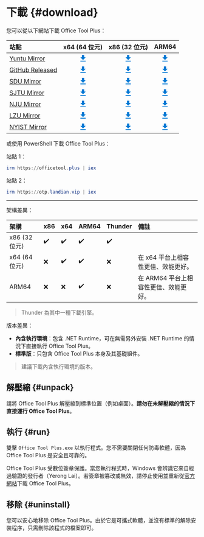 # 下載 {#download}

您可以從以下網站下載 Office Tool Plus：

| 站點 | x64 (64 位元) | x86 (32 位元) | ARM64 |
| :--  | :--:         | :--:         | :--:  |
| [Yuntu Mirror](https://www.officetool.plus/redirect/download.php?site=yuntu) | [<svg xmlns="http://www.w3.org/2000/svg" width="24"  viewBox="0 0 24 24"><title>下載</title><path fill="#0078D4" d="M5,20H19V18H5M19,9H15V3H9V9H5L12,16L19,9Z" /></svg>](https://www.officetool.plus/redirect/download.php?site=yuntu&type=runtime&arch=x64) | [<svg xmlns="http://www.w3.org/2000/svg" width="24"  viewBox="0 0 24 24"><title>下載</title><path fill="#0078D4" d="M5,20H19V18H5M19,9H15V3H9V9H5L12,16L19,9Z" /></svg>](https://www.officetool.plus/redirect/download.php?site=yuntu&type=runtime&arch=x86) | [<svg xmlns="http://www.w3.org/2000/svg" width="24"  viewBox="0 0 24 24"><title>下載</title><path fill="#0078D4" d="M5,20H19V18H5M19,9H15V3H9V9H5L12,16L19,9Z" /></svg>](https://www.officetool.plus/redirect/download.php?site=yuntu&type=runtime&arch=arm64) |
| [GitHub Released](https://www.officetool.plus/redirect/download.php?site=github) | [<svg xmlns="http://www.w3.org/2000/svg" width="24"  viewBox="0 0 24 24"><title>下載</title><path fill="#0078D4" d="M5,20H19V18H5M19,9H15V3H9V9H5L12,16L19,9Z" /></svg>](https://www.officetool.plus/redirect/download.php?site=github&type=runtime&arch=x64) | [<svg xmlns="http://www.w3.org/2000/svg" width="24"  viewBox="0 0 24 24"><title>下載</title><path fill="#0078D4" d="M5,20H19V18H5M19,9H15V3H9V9H5L12,16L19,9Z" /></svg>](https://www.officetool.plus/redirect/download.php?site=github&type=runtime&arch=x86) | [<svg xmlns="http://www.w3.org/2000/svg" width="24"  viewBox="0 0 24 24"><title>下載</title><path fill="#0078D4" d="M5,20H19V18H5M19,9H15V3H9V9H5L12,16L19,9Z" /></svg>](https://www.officetool.plus/redirect/download.php?site=github&type=runtime&arch=arm64) |
| [SDU Mirror](https://www.officetool.plus/redirect/download.php?site=sdumirror) | [<svg xmlns="http://www.w3.org/2000/svg" width="24"  viewBox="0 0 24 24"><title>下載</title><path fill="#0078D4" d="M5,20H19V18H5M19,9H15V3H9V9H5L12,16L19,9Z" /></svg>](https://www.officetool.plus/redirect/download.php?site=sdumirror&type=runtime&arch=x64) | [<svg xmlns="http://www.w3.org/2000/svg" width="24"  viewBox="0 0 24 24"><title>下載</title><path fill="#0078D4" d="M5,20H19V18H5M19,9H15V3H9V9H5L12,16L19,9Z" /></svg>](https://www.officetool.plus/redirect/download.php?site=sdumirror&type=runtime&arch=x86) | [<svg xmlns="http://www.w3.org/2000/svg" width="24"  viewBox="0 0 24 24"><title>下載</title><path fill="#0078D4" d="M5,20H19V18H5M19,9H15V3H9V9H5L12,16L19,9Z" /></svg>](https://www.officetool.plus/redirect/download.php?site=sdumirror&type=runtime&arch=arm64) |
| [SJTU Mirror](https://www.officetool.plus/redirect/download.php?site=sjtumirror) | [<svg xmlns="http://www.w3.org/2000/svg" width="24"  viewBox="0 0 24 24"><title>下載</title><path fill="#0078D4" d="M5,20H19V18H5M19,9H15V3H9V9H5L12,16L19,9Z" /></svg>](https://www.officetool.plus/redirect/download.php?site=sjtumirror&type=runtime&arch=x64) | [<svg xmlns="http://www.w3.org/2000/svg" width="24"  viewBox="0 0 24 24"><title>下載</title><path fill="#0078D4" d="M5,20H19V18H5M19,9H15V3H9V9H5L12,16L19,9Z" /></svg>](https://www.officetool.plus/redirect/download.php?site=sjtumirror&type=runtime&arch=x86) | [<svg xmlns="http://www.w3.org/2000/svg" width="24"  viewBox="0 0 24 24"><title>下載</title><path fill="#0078D4" d="M5,20H19V18H5M19,9H15V3H9V9H5L12,16L19,9Z" /></svg>](https://www.officetool.plus/redirect/download.php?site=sjtumirror&type=runtime&arch=arm64) |
| [NJU Mirror](https://www.officetool.plus/redirect/download.php?site=nju) | [<svg xmlns="http://www.w3.org/2000/svg" width="24"  viewBox="0 0 24 24"><title>下載</title><path fill="#0078D4" d="M5,20H19V18H5M19,9H15V3H9V9H5L12,16L19,9Z" /></svg>](https://www.officetool.plus/redirect/download.php?site=nju&type=runtime&arch=x64) | [<svg xmlns="http://www.w3.org/2000/svg" width="24"  viewBox="0 0 24 24"><title>下載</title><path fill="#0078D4" d="M5,20H19V18H5M19,9H15V3H9V9H5L12,16L19,9Z" /></svg>](https://www.officetool.plus/redirect/download.php?site=nju&type=runtime&arch=x86) | [<svg xmlns="http://www.w3.org/2000/svg" width="24"  viewBox="0 0 24 24"><title>下載</title><path fill="#0078D4" d="M5,20H19V18H5M19,9H15V3H9V9H5L12,16L19,9Z" /></svg>](https://www.officetool.plus/redirect/download.php?site=nju&type=runtime&arch=arm64) |
| [LZU Mirror](https://www.officetool.plus/redirect/download.php?site=lzu) | [<svg xmlns="http://www.w3.org/2000/svg" width="24"  viewBox="0 0 24 24"><title>下載</title><path fill="#0078D4" d="M5,20H19V18H5M19,9H15V3H9V9H5L12,16L19,9Z" /></svg>](https://www.officetool.plus/redirect/download.php?site=lzu&type=runtime&arch=x64) | [<svg xmlns="http://www.w3.org/2000/svg" width="24"  viewBox="0 0 24 24"><title>下載</title><path fill="#0078D4" d="M5,20H19V18H5M19,9H15V3H9V9H5L12,16L19,9Z" /></svg>](https://www.officetool.plus/redirect/download.php?site=lzu&type=runtime&arch=x86) | [<svg xmlns="http://www.w3.org/2000/svg" width="24"  viewBox="0 0 24 24"><title>下載</title><path fill="#0078D4" d="M5,20H19V18H5M19,9H15V3H9V9H5L12,16L19,9Z" /></svg>](https://www.officetool.plus/redirect/download.php?site=lzu&type=runtime&arch=arm64) |
| [NYIST Mirror](https://www.officetool.plus/redirect/download.php?site=nyist) | [<svg xmlns="http://www.w3.org/2000/svg" width="24"  viewBox="0 0 24 24"><title>下載</title><path fill="#0078D4" d="M5,20H19V18H5M19,9H15V3H9V9H5L12,16L19,9Z" /></svg>](https://www.officetool.plus/redirect/download.php?site=nyist&type=runtime&arch=x64) | [<svg xmlns="http://www.w3.org/2000/svg" width="24"  viewBox="0 0 24 24"><title>下載</title><path fill="#0078D4" d="M5,20H19V18H5M19,9H15V3H9V9H5L12,16L19,9Z" /></svg>](https://www.officetool.plus/redirect/download.php?site=nyist&type=runtime&arch=x86) | [<svg xmlns="http://www.w3.org/2000/svg" width="24"  viewBox="0 0 24 24"><title>下載</title><path fill="#0078D4" d="M5,20H19V18H5M19,9H15V3H9V9H5L12,16L19,9Z" /></svg>](https://www.officetool.plus/redirect/download.php?site=nyist&type=runtime&arch=arm64) |

或使用 PowerShell 下載 Office Tool Plus：

站點 1：

```powershell
irm https://officetool.plus | iex
```

站點 2：

```powershell
irm https://otp.landian.vip | iex
```

---

架構差異：

| 架構        | x86 | x64 | ARM64 | Thunder | 備註  |
| :--         | :-- | :-- | :--   | :--     | :--  |
| x86 (32 位元) | ✔️  | ✔️  | ✔️   | ✔️   |  |
| x64 (64 位元) | ❌  | ✔️  | ✔️   | ❌   | 在 x64 平台上相容性更佳、效能更好。 |
| ARM64       | ❌  | ❌  | ✔️   | ❌     | 在 ARM64 平台上相容性更佳、效能更好。|

> Thunder 為其中一種下載引擎。

版本差異：

- **內含執行環境**：包含 .NET Runtime，可在無需另外安裝 .NET Runtime 的情況下直接執行 Office Tool Plus。
- **標準版**：只包含 Office Tool Plus 本身及其基礎組件。

> 建議下載內含執行環境的版本。

## 解壓縮 {#unpack}

請將 Office Tool Plus 解壓縮到標準位置（例如桌面）。**請勿在未解壓縮的情況下直接運行 Office Tool Plus**。

## 執行 {#run}

雙擊 `Office Tool Plus.exe` 以執行程式。您不需要關閉任何防毒軟體，因為 Office Tool Plus 是安全且可靠的。

Office Tool Plus 受數位簽章保護。當您執行程式時，Windows 會辨識它來自經過驗證的發行者（Yerong Lai）。若簽章被篡改或無效，請停止使用並重新從[官方網站](#download)下載 Office Tool Plus。

## 移除 {#uninstall}

您可以安心地移除 Office Tool Plus。由於它是可攜式軟體，並沒有標準的解除安裝程序，只需刪除該程式的檔案即可。
